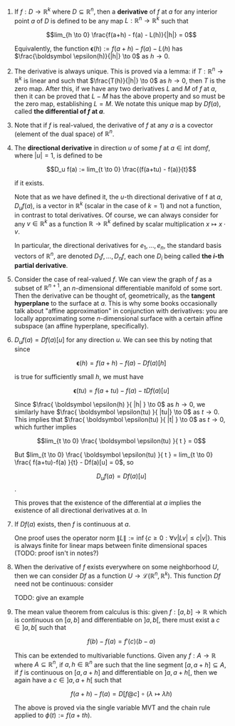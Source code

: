 1. If $f: D \to \mathbb{R}^k$ where $D \subseteq \mathbb{R}^n$, then a **derivative** of $f$ at $a$ for any interior point $a$ of $D$ is defined to be any map $L: \mathbb{R}^n \to \mathbb{R}^k$ such that

    $$lim_{h \to 0} \frac{f(a+h) - f(a) - L(h)}{|h|} = 0$$

    Equivalently, the function $\boldsymbol \epsilon (h) := f(a+h) - f(a) - L(h)$ has $\frac{\boldsymbol \epsilon(h)}{|h|} \to 0$ as $h \to 0$.

2. The derivative is always unique. This is proved via a lemma: if $T: \mathbb{R}^n \to \mathbb{R}^k$ is linear and such that $\frac{T(h)}{|h|} \to 0$ as $h \to 0$, then $T$ is the zero map. After this, if we have any two derivatives $L$ and $M$ of $f$ at $a$, then it can be proved that $L - M$ has the above property and so must be the zero map, establishing $L = M$. We notate this unique map by $Df(a)$, called **the differential of $f$ at $a$**.

3. Note that if $f$ is real-valued, the derivative of $f$ at any $a$ is a covector (element of the dual space) of $\mathbb{R}^n$.

4. The **directional derivative** in direction $u$ of some $f$ at $a \in \text{int} \text{ dom} f$, where $|u| = 1$, is defined to be

    $$D_u f(a) := lim_{t \to 0} \frac{(f(a+tu) - f(a)}{t}$$

    if it exists.

    Note that as we have defined it, the $u$-th directional derivative of f at $a$, $D_u f(a)$, is a vector in $\mathbb{R}^k$ (scalar in the case of $k = 1$) and not a function, in contrast to total derivatives. Of course, we can always consider for any $v \in \mathbb{R}^k$ as a function $\mathbb{R} \to \mathbb{R}^k$ defined by scalar multiplication $x \mapsto x \cdot v$.

    In particular, the directional derivatives for $e_1, \ldots, e_n$, the standard basis vectors of $\mathbb{R}^n$, are denoted $D_1 f, \ldots, D_n f$, each one $D_i$ being called **the $i$-th partial derivative**.

5. Consider the case of real-valued $f$. We can view the graph of $f$ as a subset of $\mathbb{R}^{n+1}$, an $n$-dimensional differentiable manifold of some sort. Then the derivative can be thought of, geometrically, as the **tangent hyperplane** to the surface at $a$. This is why some books occasionally talk about "affine approximation" in conjunction with derivatives: you are locally approximating some $n$-dimensional surface with a certain affine subspace (an affine hyperplane, specifically).

6. $D_u f(a) = Df(a)[u]$ for any direction $u$. We can see this by noting that since

    $$\boldsymbol \epsilon(h) = f(a+h) - f(a) - Df(a)[h]$$

    is true for sufficiently small $h$, we must have

    $$\boldsymbol \epsilon(tu) = f(a+tu) - f(a) - t Df(a)[u]$$

    Since $\frac{ \boldsymbol \epsilon(h) }{ |h| } \to 0$ as $h \to 0$, we similarly have $\frac{ \boldsymbol \epsilon(tu) }{ |tu|} \to 0$ as $t \to 0$. This implies that $\frac{ \boldsymbol \epsilon(tu) }{ |t| } \to 0$ as $t \to 0$, which further implies

    $$lim_{t \to 0} \frac{ \boldsymbol \epsilon(tu) }{ t } = 0$$

    But $lim_{t \to 0} \frac{ \boldsymbol \epsilon(tu) }{ t } = lim_{t \to 0} \frac{ f(a+tu)-f(a) }{t} - Df(a)[u] = 0$, so

    $$D_u f(a) = Df(a)[u]$$.

    This proves that the existence of the differential at $a$ implies the existence of all directional derivatives at $a$. In

7. If $Df(a)$ exists, then $f$ is continuous at $a$.

    One proof uses the operator norm $\|L\| := \inf \{c \geq 0 : \forall v |Lv| \leq c |v|\}$. This is always finite for linear maps between finite dimensional spaces (TODO: proof isn't in notes?)

8. When the derivative of $f$ exists everywhere on some neighborhood $U$, then we can consider $Df$ as a function $U \to \mathcal{L}(\mathbb{R}^n, \mathbb{R}^k)$. This function $Df$ need not be continuous: consider 

    TODO: give an example

9. The mean value theorem from calculus is this: given $f: [a, b] \to \mathbb{R}$ which is continuous on $[a, b]$ and differentiable on $]a, b[$, there must exist a $c \in ]a, b[$ such that

    $$f(b)-f(a) = f'(c) (b - a)$$

    This can be extended to multivariable functions. Given any $f: A \to \mathbb{R}$ where $A \subseteq \mathbb{R}^n$, if $a, h \in \mathbb{R}^n$ are such that the line segment $[a, a+h] \subseteq A$, if $f$ is continuous on $[a, a+h]$ and differentiable on $]a, a+h[$, then we again have a $c \in ]a, a+h[$ such that

    $$f(a+h)-f(a) = D[f @ c] \circ (\lambda \mapsto \lambda h)$$

    The above is proved via the single variable MVT and the chain rule applied to $\phi(t) := f(a + th)$.
